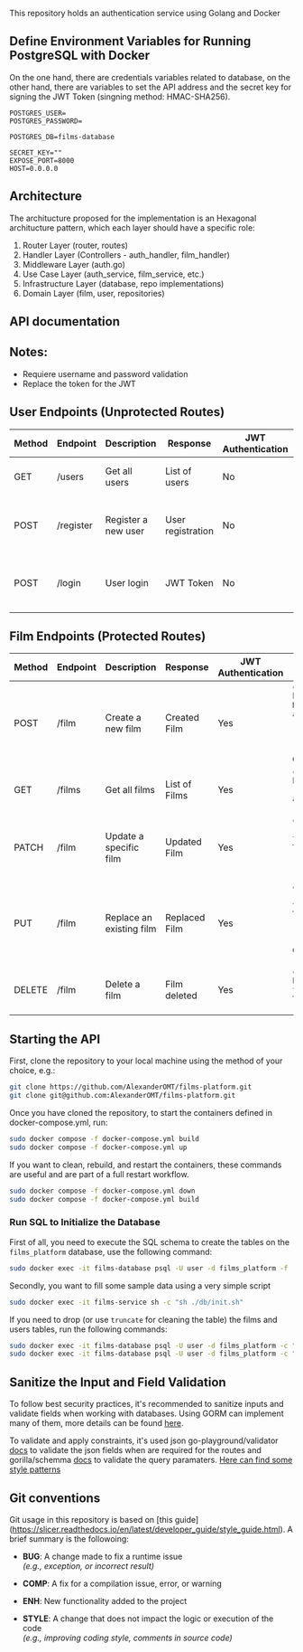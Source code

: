 
This repository holds an authentication service using Golang and Docker

## Define Environment Variables for Running PostgreSQL with Docker
On the one hand, there are credentials variables related to database, on the other hand, there are variables to set the API address and the secret key for signing the JWT Token (singning method: HMAC-SHA256).
```env
POSTGRES_USER= 
POSTGRES_PASSWORD=

POSTGRES_DB=films-database

SECRET_KEY=""
EXPOSE_PORT=8000 
HOST=0.0.0.0
```

## Architecture

The architucture proposed for the implementation is an Hexagonal architucture pattern, which each layer should have a specific role:

1. Router Layer (router, routes)
2. Handler Layer (Controllers - auth_handler, film_handler)
3. Middleware Layer (auth.go)
4. Use Case Layer (auth_service, film_service, etc.)
5. Infrastructure Layer (database, repo implementations)
6. Domain Layer (film, user, repositories)

## API documentation

## Notes:
- Requiere username and password validation
- Replace the token for the JWT

## User Endpoints (Unprotected Routes)

| **Method** | **Endpoint**   | **Description**       | **Response**             | **JWT Authentication** | **Parameters**            | **Example**                                                                                                                                     |
|------------|----------------|-----------------------|--------------------------|------------------------|---------------------------|-------------------------------------------------------------------------------------------------------------------------------------------------|
| GET        | /users         | Get all users          | List of users            | No                     | None                      | `curl -X GET http://localhost:8000/users -H "Content-Type: application/json"`                                                                  |
| POST       | /register      | Register a new user    | User registration        | No                     | `username` and `password` | `curl -X POST http://localhost:8000/register -H "Content-Type: application/json" -d '{"username": "Testuser123", "password": "Password123"}'`  |
| POST       | /login         | User login             | JWT Token                | No                     | `username` and `password` | `curl -X POST http://localhost:8000/login -H "Content-Type: application/json" -d '{"username": "Testuser123", "password": "Password123"}'`     |

## Film Endpoints (Protected Routes)

| **Method** | **Endpoint**   | **Description**                       | **Response**               | **JWT Authentication** | **Example**                                                                                                                  |
|------------|----------------|---------------------------------------|----------------------------|------------------------|------------------------------------------------------------------------------------------------------------------------------|
| POST       | /film          | Create a new film                     | Created Film               | Yes                    | `curl -X POST http://localhost:8000/film -H "Content-Type: application/json" -H "Authorization: token" -d '{"Title": "Title", "Director": "Director", "Release": "2000-01-01T00:00:00Z"}'` |
| GET        | /films         | Get all films                         | List of Films              | Yes                    | `curl -X GET http://localhost:8000/films -H "Content-Type: application/json" -H "Authorization: token"`                       |
| PATCH      | /film          | Update a specific film                | Updated Film               | Yes                    | `curl -X PATCH "http://localhost:8000/film?title=Title" -H "Content-Type: application/json" -d '{"Director": "newDirector"}' -H "Authorization: token"` |
| PUT        | /film          | Replace an existing film              | Replaced Film              | Yes                    | `curl -X PUT "http://localhost:8000/film?title=Title" -H "Content-Type: application/json" -d '{"Title": "newTitle", "Director": "newTitle", "Release": "2000-01-01T00:00:00Z"}' -H "Authorization: token"` |
| DELETE     | /film          | Delete a film                         | Film deleted               | Yes                    | `curl -X DELETE http://localhost:8000/film?title=newTitle -H "Content-Type: application/json" -H "Authorization: token"`      |

## Starting the API

First, clone the repository to your local machine using the method of your choice, e.g.:
```bash
git clone https://github.com/AlexanderOMT/films-platform.git
git clone git@github.com:AlexanderOMT/films-platform.git
```

Once you have cloned the repository, to start the containers defined in docker-compose.yml, run:
```bash
sudo docker compose -f docker-compose.yml build
sudo docker compose -f docker-compose.yml up
```
If you want to clean, rebuild, and restart the containers, these commands are useful and are part of a full restart workflow.
```bash
sudo docker compose -f docker-compose.yml down
sudo docker compose -f docker-compose.yml build
```

### Run SQL to Initialize the Database

First of all, you need to execute the SQL schema to create the tables on the `films_platform` database, use the following command:
```bash
sudo docker exec -it films-database psql -U user -d films_platform -f ./tmp/schema.sql
```
Secondly, you want to fill some sample data using a very simple script
```bash
sudo docker exec -it films-service sh -c "sh ./db/init.sh"
```

If you need to drop (or use `truncate` for cleaning the table) the films and users tables, run the following commands:
```bash
sudo docker exec -it films-database psql -U user -d films_platform -c "DROP TABLE films;"
sudo docker exec -it films-database psql -U user -d films_platform -c "DROP TABLE users;"
```
## Sanitize the Input and Field Validation

To follow best security practices, it's recommended to sanitize inputs and validate fields when working with databases. Using GORM can implement many of them, more details can be found [here](https://gorm.io/docs/security.html).

To validate and apply constraints, it's used json go-playground/validator [docs](https://github.com/go-playground/validator) to validate the json fields when are required for the routes and gorilla/schemma [docs](https://github.com/gorilla/schema) to validate the query paramaters. [Here can find some style patterns](https://www.reddit.com/r/golang/comments/rzvla7/stylepattern_for_go_database_dto_validation_struct/)

## Git conventions
Git usage in this repository is based on [this guide] (https://slicer.readthedocs.io/en/latest/developer_guide/style_guide.html). A brief summary is the followoing:

- **BUG**: A change made to fix a runtime issue  
  _(e.g., exception, or incorrect result)_

- **COMP**: A fix for a compilation issue, error, or warning  

- **ENH**: New functionality added to the project  

- **STYLE**: A change that does not impact the logic or execution of the code  
  _(e.g., improving coding style, comments in source code)_
